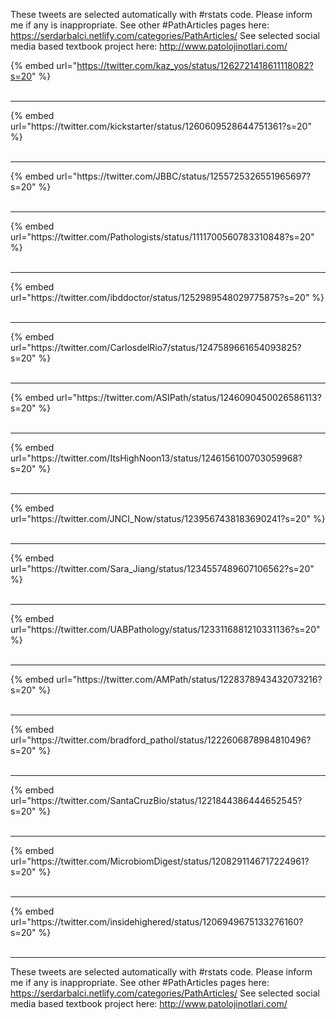

These tweets are selected automatically with #rstats code. Please inform me if any is inappropriate.
See other #PathArticles pages here: https://serdarbalci.netlify.com/categories/PathArticles/ 
See selected social media based textbook project here: http://www.patolojinotlari.com/

{% embed url="https://twitter.com/kaz_yos/status/1262721418611118082?s=20" %}<br>
<br>
<hr>
{% embed url="https://twitter.com/kickstarter/status/1260609528644751361?s=20" %}<br>
<br>
<hr>
{% embed url="https://twitter.com/JBBC/status/1255725326551965697?s=20" %}<br>
<br>
<hr>
{% embed url="https://twitter.com/Pathologists/status/1111700560783310848?s=20" %}<br>
<br>
<hr>
{% embed url="https://twitter.com/ibddoctor/status/1252989548029775875?s=20" %}<br>
<br>
<hr>
{% embed url="https://twitter.com/CarlosdelRio7/status/1247589661654093825?s=20" %}<br>
<br>
<hr>
{% embed url="https://twitter.com/ASIPath/status/1246090450026586113?s=20" %}<br>
<br>
<hr>
{% embed url="https://twitter.com/ItsHighNoon13/status/1246156100703059968?s=20" %}<br>
<br>
<hr>
{% embed url="https://twitter.com/JNCI_Now/status/1239567438183690241?s=20" %}<br>
<br>
<hr>
{% embed url="https://twitter.com/Sara_Jiang/status/1234557489607106562?s=20" %}<br>
<br>
<hr>
{% embed url="https://twitter.com/UABPathology/status/1233116881210331136?s=20" %}<br>
<br>
<hr>
{% embed url="https://twitter.com/AMPath/status/1228378943432073216?s=20" %}<br>
<br>
<hr>
{% embed url="https://twitter.com/bradford_pathol/status/1222606878984810496?s=20" %}<br>
<br>
<hr>
{% embed url="https://twitter.com/SantaCruzBio/status/1221844386444652545?s=20" %}<br>
<br>
<hr>
{% embed url="https://twitter.com/MicrobiomDigest/status/1208291146717224961?s=20" %}<br>
<br>
<hr>
{% embed url="https://twitter.com/insidehighered/status/1206949675133276160?s=20" %}<br>
<br>
<hr>


These tweets are selected automatically with #rstats code. Please inform me if any is inappropriate.
See other #PathArticles pages here: https://serdarbalci.netlify.com/categories/PathArticles/ 
See selected social media based textbook project here: http://www.patolojinotlari.com/
